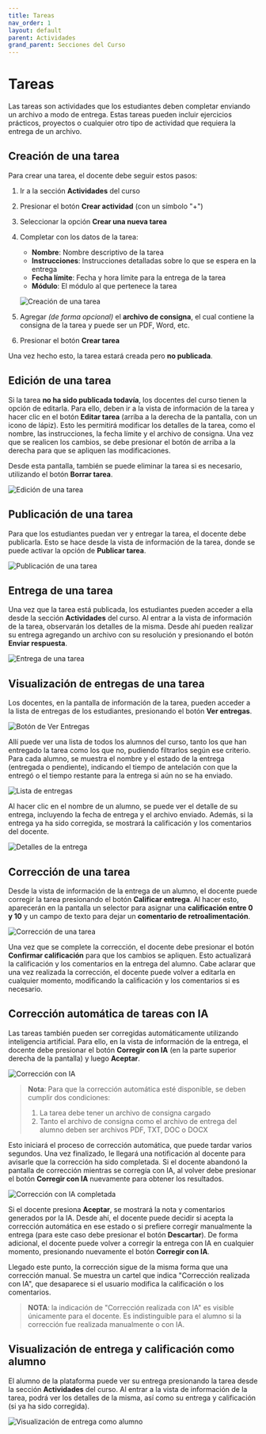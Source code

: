 ```yaml
---
title: Tareas
nav_order: 1
layout: default
parent: Actividades
grand_parent: Secciones del Curso
---
```


# Tareas

Las tareas son actividades que los estudiantes deben completar enviando un archivo a modo de entrega. Estas tareas pueden incluir ejercicios prácticos, proyectos o cualquier otro tipo de actividad que requiera la entrega de un archivo.

## Creación de una tarea

Para crear una tarea, el docente debe seguir estos pasos:

1. Ir a la sección **Actividades** del curso
2. Presionar el botón **Crear actividad** (con un símbolo "+")
3. Seleccionar la opción **Crear una nueva tarea**
4. Completar con los datos de la tarea:

   - **Nombre**: Nombre descriptivo de la tarea
   - **Instrucciones**: Instrucciones detalladas sobre lo que se espera en la entrega
   - **Fecha límite**: Fecha y hora límite para la entrega de la tarea
   - **Módulo**: El módulo al que pertenece la tarea

   ![Creación de una tarea]({{site.baseurl}}/assets/user/courses/activities/tasks/create_task.png)

5. Agregar _(de forma opcional)_ el **archivo de consigna**, el cual contiene la consigna de la tarea y puede ser un PDF, Word, etc.
6. Presionar el botón **Crear tarea**

Una vez hecho esto, la tarea estará creada pero **no publicada**.

## Edición de una tarea

Si la tarea **no ha sido publicada todavía**, los docentes del curso tienen la opción de editarla. Para ello, deben ir a la vista de información de la tarea y hacer clic en el botón **Editar tarea** (arriba a la derecha de la pantalla, con un icono de lápiz). Esto les permitirá modificar los detalles de la tarea, como el nombre, las instrucciones, la fecha límite y el archivo de consigna. Una vez que se realicen los cambios, se debe presionar el botón de arriba a la derecha para que se apliquen las modificaciones.

Desde esta pantalla, también se puede eliminar la tarea si es necesario, utilizando el botón **Borrar tarea**.

![Edición de una tarea]({{site.baseurl}}/assets/user/courses/activities/tasks/edit_task.png)

## Publicación de una tarea

Para que los estudiantes puedan ver y entregar la tarea, el docente debe publicarla. Esto se hace desde la vista de información de la tarea, donde se puede activar la opción de **Publicar tarea**.

![Publicación de una tarea]({{site.baseurl}}/assets/user/courses/activities/tasks/publish_task.png)

## Entrega de una tarea

Una vez que la tarea está publicada, los estudiantes pueden acceder a ella desde la sección **Actividades** del curso. Al entrar a la vista de información de la tarea, observarán los detalles de la misma. Desde ahí pueden realizar su entrega agregando un archivo con su resolución y presionando el botón **Enviar respuesta**.

![Entrega de una tarea]({{site.baseurl}}/assets/user/courses/activities/tasks/submit_task.png)

## Visualización de entregas de una tarea

Los docentes, en la pantalla de información de la tarea, pueden acceder a la lista de entregas de los estudiantes, presionando el botón **Ver entregas**.

![Botón de Ver Entregas]({{site.baseurl}}/assets/user/courses/activities/tasks/view_submissions_button.png)

Allí puede ver una lista de todos los alumnos del curso, tanto los que han entregado la tarea como los que no, pudiendo filtrarlos según ese criterio. Para cada alumno, se muestra el nombre y el estado de la entrega (entregada o pendiente), indicando el tiempo de antelación con que la entregó o el tiempo restante para la entrega si aún no se ha enviado.

![Lista de entregas]({{site.baseurl}}/assets/user/courses/activities/tasks/submissions_list.png)

Al hacer clic en el nombre de un alumno, se puede ver el detalle de su entrega, incluyendo la fecha de entrega y el archivo enviado. Además, si la entrega ya ha sido corregida, se mostrará la calificación y los comentarios del docente.

![Detalles de la entrega]({{site.baseurl}}/assets/user/courses/activities/tasks/submission_details.png)

## Corrección de una tarea

Desde la vista de información de la entrega de un alumno, el docente puede corregir la tarea presionando el botón **Calificar entrega**. Al hacer esto, aparecerán en la pantalla un selector para asignar una **calificación entre 0 y 10** y un campo de texto para dejar un **comentario de retroalimentación**.

![Corrección de una tarea]({{site.baseurl}}/assets/user/courses/activities/tasks/task_revision.png)

Una vez que se complete la corrección, el docente debe presionar el botón **Confirmar calificación** para que los cambios se apliquen. Esto actualizará la calificación y los comentarios en la entrega del alumno. Cabe aclarar que una vez realizada la corrección, el docente puede volver a editarla en cualquier momento, modificando la calificación y los comentarios si es necesario.

## Corrección automática de tareas con IA

Las tareas también pueden ser corregidas automáticamente utilizando inteligencia artificial. Para ello, en la vista de información de la entrega, el docente debe presionar el botón **Corregir con IA** (en la parte superior derecha de la pantalla) y luego **Aceptar**.

![Corrección con IA]({{site.baseurl}}/assets/user/courses/activities/tasks/start_ai_autorevision.png)

> **Nota**: Para que la corrección automática esté disponible, se deben cumplir dos condiciones:
>
> 1. La tarea debe tener un archivo de consigna cargado
> 2. Tanto el archivo de consigna como el archivo de entrega del alumno deben ser archivos PDF, TXT, DOC o DOCX

Esto iniciará el proceso de corrección automática, que puede tardar varios segundos. Una vez finalizado, le llegará una notificación al docente para avisarle que la corrección ha sido completada. Si el docente abandonó la pantalla de corrección mientras se corregía con IA, al volver debe presionar el botón **Corregir con IA** nuevamente para obtener los resultados.

![Corrección con IA completada]({{site.baseurl}}/assets/user/courses/activities/tasks/ai_autorevision_completed.png)

Si el docente presiona **Aceptar**, se mostrará la nota y comentarios generados por la IA. Desde ahí, el docente puede decidir si acepta la corrección automática en ese estado o si prefiere corregir manualmente la entrega (para este caso debe presionar el botón **Descartar**). De forma adicional, el docente puede volver a corregir la entrega con IA en cualquier momento, presionando nuevamente el botón **Corregir con IA**.

Llegado este punto, la corrección sigue de la misma forma que una corrección manual. Se muestra un cartel que indica "Corrección realizada con IA", que desaparece si el usuario modifica la calificación o los comentarios.

> **NOTA**: la indicación de "Corrección realizada con IA" es visible únicamente para el docente. Es indistinguible para
> el alumno si la corrección fue realizada manualmente o con IA.

## Visualización de entrega y calificación como alumno

El alumno de la plataforma puede ver su entrega presionando la tarea desde la sección **Actividades** del curso. Al entrar a la vista de información de la tarea, podrá ver los detalles de la misma, así como su entrega y calificación (si ya ha sido corregida).

![Visualización de entrega como alumno]({{site.baseurl}}/assets/user/courses/activities/tasks/submission_view_student.png)
